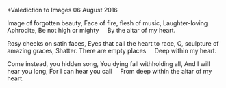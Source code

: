 *Valediction to Images
06 August 2016

Image of forgotten beauty,
Face of fire, flesh of music,
Laughter-loving Aphrodite,
Be not high or mighty
&nbsp;&nbsp;&nbsp;&nbsp;By the altar of my heart.

Rosy cheeks on satin faces,
Eyes that call the heart to race, 
O, sculpture of amazing graces,
Shatter. There are empty places
&nbsp;&nbsp;&nbsp;&nbsp;Deep within my heart.

Come instead, you hidden song,
You dying fall withholding all,
And I will hear you long,
For I can hear you call 
&nbsp;&nbsp;&nbsp;&nbsp;From deep within the altar of my heart.
